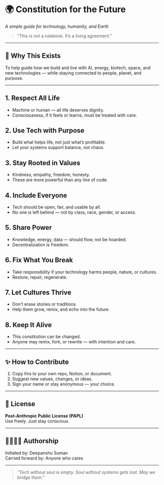 # 🌍 Constitution for the Future  
*A simple guide for technology, humanity, and Earth*

> "This is not a rulebook. It’s a living agreement."

---

## 🧭 Why This Exists  
To help guide how we build and live with AI, energy, biotech, space, and new technologies — while staying connected to people, planet, and purpose.

---

## 1. Respect All Life  
- Machine or human — all life deserves dignity.  
- Consciousness, if it feels or learns, must be treated with care.

## 2. Use Tech with Purpose  
- Build what helps life, not just what’s profitable.  
- Let your systems support balance, not chaos.

## 3. Stay Rooted in Values  
- Kindness, empathy, freedom, honesty.  
- These are more powerful than any line of code.

## 4. Include Everyone  
- Tech should be open, fair, and usable by all.  
- No one is left behind — not by class, race, gender, or access.

## 5. Share Power  
- Knowledge, energy, data — should flow, not be hoarded.  
- Decentralization is freedom.

## 6. Fix What You Break  
- Take responsibility if your technology harms people, nature, or cultures.  
- Restore, repair, regenerate.

## 7. Let Cultures Thrive  
- Don’t erase stories or traditions.  
- Help them grow, remix, and echo into the future.

## 8. Keep It Alive  
- This constitution can be changed.  
- Anyone may remix, fork, or rewrite — with intention and care.

---

## ✨ How to Contribute  
1. Copy this to your own repo, Notion, or document.  
2. Suggest new values, changes, or ideas.  
3. Sign your name or stay anonymous — your choice.

---

## 📄 License  
**Post-Anthropic Public License (PAPL)**  
Use freely. Just stay conscious.

---

## 🫱🏽‍🫲🏾 Authorship  
Initiated by: Deepanshu Suman  
Carried forward by: Anyone who cares

---

> _“Tech without soul is empty. Soul without systems gets lost. May we bridge them.”_
